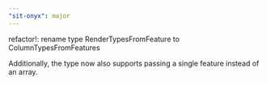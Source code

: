 ```yaml
---
"sit-onyx": major
---
```


refactor!: rename type RenderTypesFromFeature to ColumnTypesFromFeatures

Additionally, the type now also supports passing a single feature instead of an array.
